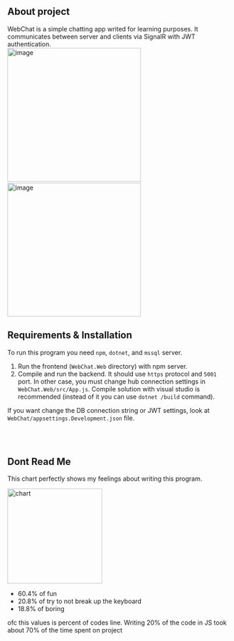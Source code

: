 ## About project
WebChat is a simple chatting app writed for learning purposes.
It communicates between server and clients via SignalR with JWT authentication. <br>
<img width="300" alt="image" src="https://user-images.githubusercontent.com/44320848/142842039-4cf6262a-6eef-446f-91de-8430f46c8095.png"> &emsp; &emsp;
<img width="300" alt="image" src="https://user-images.githubusercontent.com/44320848/142842017-882cee96-7951-4e8a-a5d8-d1356925d91f.png">

## Requirements & Installation
To run this program you need `npm`, `dotnet`, and `mssql` server. 

1. Run the frontend (`WebChat.Web` directory) with npm server.
2. Compile and run the backend. It should use `https` protocol and `5001` port. In other case, you must change hub connection settings in `WebChat.Web/src/App.js`. Compile solution with visual studio is recommended (instead of it you can use `dotnet /build` command). 

If you want change the DB connection string or JWT settings, look at `WebChat/appsettings.Development.json` file. 

<br><br>
## Dont Read Me

This chart perfectly shows my feelings 
about writing this program.

<img width="213" alt="chart" src="https://user-images.githubusercontent.com/44320848/142837203-1fade6df-2b5e-4f02-8248-bc9ed747f322.png">

- 60.4% of fun
- 20.8% of try to not break up the keyboard
- 18.8% of boring

ofc this values is percent of codes line.
Writing 20% of the code in JS took about 70% of the time spent on project
